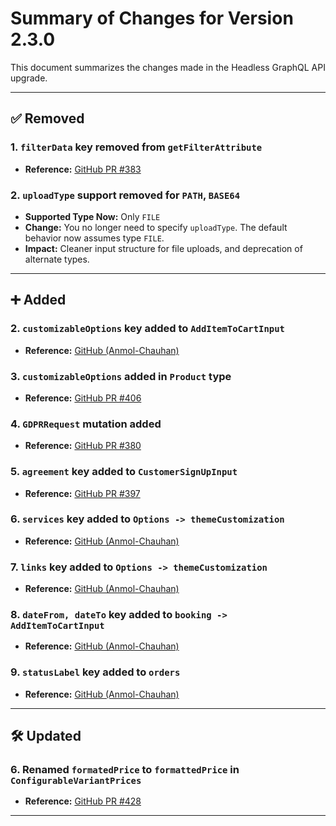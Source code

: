# Summary of Changes for Version 2.3.0

This document summarizes the changes made in the Headless GraphQL API upgrade.

---

## ✅ Removed

### 1. `filterData` key removed from `getFilterAttribute`

- **Reference:** [GitHub PR #383](https://github.com/bagisto/headless-ecommerce/pull/383/files#diff-b53a804ac65a01cfc9e2538ca178c754606b1d95f7866647c82439ec8e4b636eL30)

### 2. `uploadType` support removed for `PATH`, `BASE64`

- **Supported Type Now:** Only `FILE`
- **Change:** You no longer need to specify `uploadType`. The default behavior now assumes type `FILE`.
- **Impact:** Cleaner input structure for file uploads, and deprecation of alternate types.

---

## ➕ Added

### 2. `customizableOptions` key added to `AddItemToCartInput`

- **Reference:** [GitHub (Anmol-Chauhan)](https://github.com/Anmol-Chauhan/headless-ecommerce/blob/8f602cf2779c16bd79d07869f919e13e9839515e/src/graphql/shop/cart/cart.graphql#L34)

### 3. `customizableOptions` added in `Product` type

- **Reference:** [GitHub PR #406](https://github.com/bagisto/headless-ecommerce/pull/406/files#diff-4008715936679298000421a7ff9c1cb16ff258d318a2b3978d160864a9663c6fR178)

### 4. `GDPRRequest` mutation added

- **Reference:** [GitHub PR #380](https://github.com/bagisto/headless-ecommerce/pull/380/files#diff-6aac7235ac90a8a1cbf8365cb47f65143e5b968b4f8ae2bc5a5d0efd8e248ccdR40)

### 5. `agreement` key added to `CustomerSignUpInput`

- **Reference:** [GitHub PR #397](https://github.com/bagisto/headless-ecommerce/pull/397/files#diff-dbafbad932d1a11b9f18292270feecb0f996e13f485821fd323fceef890d467cR19)

### 6. `services` key added to `Options -> themeCustomization`

- **Reference:** [GitHub (Anmol-Chauhan)](https://github.com/bagisto/headless-ecommerce/pull/456/files#diff-6c6a44775cb7ca44bdf94f4ae93db32860b12bbdcbd738d9e16436e275ca04f2R104)

### 7. `links` key added to `Options -> themeCustomization`

- **Reference:** [GitHub (Anmol-Chauhan)](https://github.com/bagisto/headless-ecommerce/pull/456/files#diff-6c6a44775cb7ca44bdf94f4ae93db32860b12bbdcbd738d9e16436e275ca04f2R98)

### 8. `dateFrom, dateTo` key added to `booking -> AddItemToCartInput`

- **Reference:** [GitHub (Anmol-Chauhan)](https://github.com/bagisto/headless-ecommerce/pull/456/files#diff-aeeb99e17e824717b6e45db2f06908c3ee0559b79a230fad7b3f7afe8050407eR78)

### 9. `statusLabel` key added to `orders`

- **Reference:** [GitHub (Anmol-Chauhan)](https://github.com/bagisto/headless-ecommerce/pull/453/files#diff-e8cd8441459d8eb2d12401516b78ae688b8df8867e15c21e603d30a906b6df31R100)


---

## 🛠️ Updated

### 6. Renamed `formatedPrice` to `formattedPrice` in `ConfigurableVariantPrices`

- **Reference:** [GitHub PR #428](https://github.com/bagisto/headless-ecommerce/pull/428/files#diff-751cf71213338a25269e065a9e0b9f2adf655f3c7b09c752775c6211f37f2c4fR30)

---